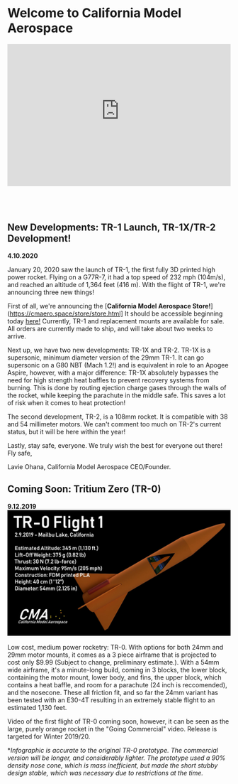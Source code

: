 # Welcome to California Model Aerospace
<iframe width="100%" height="320px" src="https://www.youtube-nocookie.com/embed/sX70Vy1feDg" frameborder="0" allow="accelerometer; autoplay; encrypted-media; gyroscope; picture-in-picture" allowfullscreen></iframe>

<br> <br>
## New Developments: TR-1 Launch, TR-1X/TR-2 Development!
**4.10.2020**

January 20, 2020 saw the launch of TR-1, the first fully 3D printed high power rocket. Flying on a G77R-7, it had a top speed of 232 mph (104m/s), and reached an altitude of 1,364 feet (416 m). With the flight of TR-1, we're announcing three new things!

First of all, we're announcing the [**California Model Aerospace Store!**](https://cmaero.space/store/store.html] It should be accessible beginning today [here!](https://cmaero.space/store/store.html) Currently, TR-1 and replacement mounts are available for sale. All orders are currently made to ship, and will take about two weeks to arrive.

Next up, we have two new developments: TR-1X and TR-2.
TR-1X is a supersonic, minimum diameter version of the 29mm TR-1. It can go supersonic on a G80 NBT (Mach 1.2!) and is equivalent in role to an Apogee Aspire, however, with a major difference: TR-1X absolutely bypasses the need for high strength heat baffles to prevent recovery systems from burning. This is done by routing ejection charge gases through the walls of the rocket, while keeping the parachute in the middle safe. This saves a lot of risk when it comes to heat protection!

The second development, TR-2, is a 108mm rocket. It is compatible with 38 and 54 millimeter motors. We can't comment too much on TR-2's current status, but it will be here within the year!

Lastly, stay safe, everyone. We truly wish the best for everyone out there! Fly safe,

Lavie Ohana, California Model Aerospace CEO/Founder.

## Coming Soon: Tritium Zero (TR-0)
**9.12.2019**
![TR-0 Prototype Information Sheet](https://github.com/CST-100/cmaerospace/raw/master/docs/photos/EEYfYODXkAAYBFb.jpg "TR-0 Prototype Sheet")


  Low cost, medium power rocketry: TR-0. With options for both 24mm and 29mm motor mounts, it comes as a 3 piece airframe that is projected to cost only $9.99 (Subject to change, preliminary estimate.). With a 54mm wide airframe, it's a minute-long build, coming in 3 blocks, the lower block, containing the motor mount, lower body, and fins, the upper block, which contains a heat baffle, and room for a parachute (24 inch is reccomended), and the nosecone. These all friction fit, and so far the 24mm variant has been tested with an E30-4T resulting in an extremely stable flight to an estimated 1,130 feet. 

Video of the first flight of TR-0 coming soon, however, it can be seen as the large, purely orange rocket in the "Going Commercial" video. Release is targeted for Winter 2019/20.

**Infographic is accurate to the original TR-0 prototype. The commercial version will be longer, and considerably lighter. The prototype used a 90% density nose cone, which is mass inefficient, but made the short stubby design stable, which was necessary due to restrictions at the time.*
